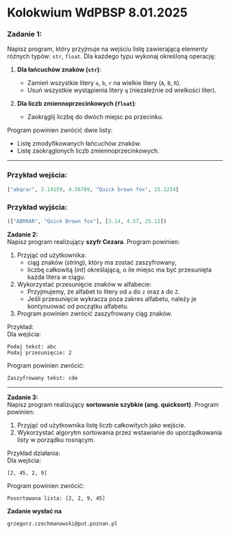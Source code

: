 # Kolokwium WdPBSP 8.01.2025

### Zadanie 1:
Napisz program, który przyjmuje na wejściu listę zawierającą elementy różnych typów: `str`, `float`. Dla każdego typu wykonaj określoną operację:  

1. **Dla łańcuchów znaków (`str`)**:
   - Zamień wszystkie litery `a`, `b`, `r` na wielkie litery (`A`, `B`, `R`).
   - Usuń wszystkie wystąpienia litery `q` (niezależnie od wielkości liter).  

2. **Dla liczb zmiennoprzecinkowych (`float`)**:
   - Zaokrąglij liczbę do dwóch miejsc po przecinku.  

Program powinien zwrócić dwie listy:
- Listę zmodyfikowanych łańcuchów znaków.  
- Listę zaokrąglonych liczb zmiennoprzecinkowych.

---

### Przykład wejścia:  
```python
["abqrar", 3.14159, 4.56789, "Quick brown fox", 25.1234]
```

### Przykład wyjścia:  
```python
(["ABRRAR", "Quick Brown fox"], [3.14, 4.57, 25.12])
```

**Zadanie 2:**  
Napisz program realizujący **szyfr Cezara**. Program powinien:  
1. Przyjąć od użytkownika:  
   - ciąg znaków (*string*), który ma zostać zaszyfrowany,  
   - liczbę całkowitą (*int*) określającą, o ile miejsc ma być przesunięta każda litera w ciągu.  
2. Wykorzystać przesunięcie znaków w alfabecie:  
   - Przyjmujemy, że alfabet to litery od `a` do `z` oraz `A` do `Z`.  
   - Jeśli przesunięcie wykracza poza zakres alfabetu, należy je kontynuować od początku alfabetu.  
3. Program powinien zwrócić zaszyfrowany ciąg znaków.  

Przykład:  
Dla wejścia:  
```
Podaj tekst: abc  
Podaj przesunięcie: 2  
```  
Program powinien zwrócić:  
```
Zaszyfrowany tekst: cde  
```  

---

**Zadanie 3:**  
Napisz program realizujący **sortowanie szybkie (ang. quicksort)**. Program powinien:  
1. Przyjąć od użytkownika listę liczb całkowitych jako wejście.  
2. Wykorzystać algorytm sortowania przez wstawianie do uporządkowania listy w porządku rosnącym.  

Przykład działania:  
Dla wejścia:  
```
[2, 45, 2, 9]  
```  
Program powinien zwrócić:  
```
Posortowana lista: [2, 2, 9, 45]  
```  

**Zadanie wysłać na**
```
grzegorz.czechmanowski@put.poznan.pl
```